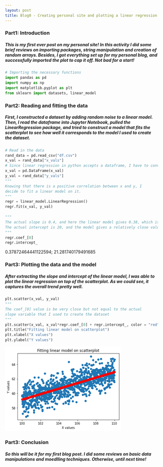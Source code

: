 ```yaml
---
layout: post
title: Blog0 - Creating personal site and plotting a linear regression
---
```


### Part1: Introduction
##### This is my first ever post on my personal site! In this activity I did some brief reviews on importing packages, string manipulation and creation of random arrays. Besides, I got everything set up for my personal blog, and successfully imported the plot to cap it off. Not bad for a start!
```python
# Importing the necessary functions
import pandas as pd
import numpy as np
import matplotlib.pyplot as plt
from sklearn import datasets, linear_model
```

### Part2: Reading and fitting the data
##### First, I constructed a dataset by adding random noise to a linear model. Then, I read the dataframe into Jupyter Notebook, pulled the LinearRegression package, and tried to construct a model that fits the scatterplot to see how well it corresponds to the model I used to create the dataset.
```python
# Read in the data
rand_data = pd.read_csv("df.csv")
x_val = rand_data["x_vals"]
# Since linear regression in python accepts a dataframe, I have to convert it
x_val = pd.DataFrame(x_val)
y_val = rand_data["y_vals"]
"""
Knowing that there is a positive correlation between x and y, I 
decide to fit a linear model on it.
"""
regr = linear_model.LinearRegression()
regr.fit(x_val, y_val)

"""
The actual slope is 0.4, and here the linear model gives 0.38, which is very close to the actual value I used to construct it.
The actual intercept is 20, and the model gives a relatively close value as well, which is 21.28
"""
regr.coef_[0]
regr.intercept_
```
0.37872464441122594; 21.281740179491685


### Part3: Plotting the data and the model
##### After extracting the slope and intercept of the linear model, I was able to plot the linear regression on top of the scatterplot. As we could see, it captures the overall trend pretty well.
```python
plt.scatter(x_val, y_val)
"""
The coef_[0] value is be very close but not equal to the actual
slope variable that I used to create the dataset
"""
plt.scatter(x_val, x_val*regr.coef_[0] + regr.intercept_, color = "red")
plt.title("Fitting linear model on scatterplot")
plt.xlabel("X values")
plt.ylabel("Y values")
```

![LinearRegression.png](/images/LinearRegression.png)
    

### Part3: Conclusion
##### So this will be it for my first blog post. I did some reviews on basic data manipulations and moedlling techniques. Otherwise, until next time!